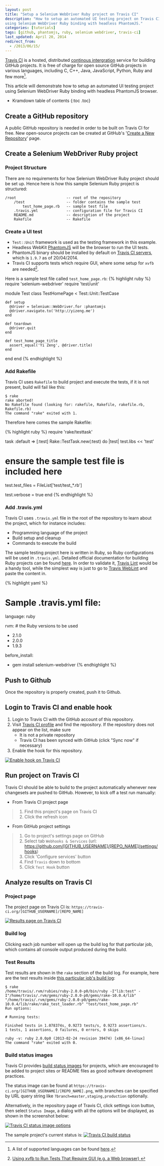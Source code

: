 ```yaml
---
layout: post
title: "Setup a Selenium WebDriver Ruby project on Travis CI"
description: "How to setup an automated UI testing project on Travis CI
using Selenium WebDriver Ruby binding with headless PhantomJS."
categories: [tutorials]
tags: [github, phantomjs, ruby, selenium webdriver, travis-ci]
last_updated: April 20, 2014
redirect_from:
  - /2013/06/15/
---
```

[Travis CI][Travis CI] is a hosted, distributed [continous intergration][CI] service for building GitHub projects.
It is free of charge for open source GitHub projects in various languages,
including C, C++, Java, JavaScript, Python, Ruby and few more[^1].

This article will demonstrate how to setup an automated UI testing project
using Selenium WebDriver Ruby binding with headless PhantomJS browser.

* Kramdown table of contents
{:toc .toc}

## Create a GitHub repository

A public GitHub repository is needed in order to be built on Travis CI for free.
New open-source projects can be created at GitHub's '[Create a New Repository][Create a New Repository]' page.

## Create a Selenium WebDriver Ruby project

### Project Structure

There are no requirements for how Selenium WebDriver Ruby project should be set up.
Hence here is how this sample Selenium Ruby project is structured:

	/root                       -- root of the repository
	    /test                   -- folder contains the sample test
	        test_home_page.rb   -- sample test file
	    .travis.yml             -- configuration file for Travis CI
	    README.md               -- description of the project
	    Rakefile                -- Rakefile

### Create a UI test

- `Test::Unit` framework is used as the testing framework in this example.
- Headless WebKit [PhantomJS][PhantomJS] will be the browser to run the UI tests.
- PhantomJS binary should be installed by default on
[Travis CI servers][Travis CI servers], which is `1.9.7` as of 20/04/2014.
- Travis CI supports tests which require GUI, where some setup for `xvfb` are needed[^2].

Here is a sample test file called `test_home_page.rb`:
{% highlight ruby %}
require 'selenium-webdriver'
require 'test/unit'

module Test
  class TestHomePage < Test::Unit::TestCase

    def setup
      @driver = Selenium::WebDriver.for :phantomjs
      @driver.navigate.to('http://yizeng.me')
    end

    def teardown
      @driver.quit
    end

    def test_home_page_title
      assert_equal('Yi Zeng', @driver.title)
    end
  end
end
{% endhighlight %}

### Add Rakefile

Travis CI uses `Rakefile` to build project and execute the tests, if it is not present, build will fail like this:

	$ rake
	rake aborted!
	No Rakefile found (looking for: rakefile, Rakefile, rakefile.rb, Rakefile.rb)
	The command "rake" exited with 1.

Therefore here comes the sample Rakefile:

{% highlight ruby %}
require 'rake/testtask'

task :default => [:test]
Rake::TestTask.new(:test) do |test|
  test.libs << 'test'

  # ensure the sample test file is included here
  test.test_files = FileList['test/test_*.rb']

  test.verbose = true
end
{% endhighlight %}

### Add .travis.yml

Travis CI uses `.travis.yml` file in the root of the repository to learn about the project, which for instance includes:

- Programming language of the project
- Build setup and cleanup
- Commands to execute the build

The sample testing project here is written in Ruby, so Ruby configurations will be used in `.travis.yml`.
Detailed official documentation for building Ruby projects can be found [here](http://about.travis-ci.org/docs/user/languages/ruby/).
In order to validate it, [Travis Lint][Travis Lint] would be a handy tool, while
the simplest way is just to go to [Travis WebLint][Travis WebLint] and paste the content in.

{% highlight yaml %}
# Sample .travis.yml file:
language: ruby

rvm: # the Ruby versions to be used
  - 2.1.0
  - 2.0.0
  - 1.9.3

before_install:
  - gem install selenium-webdriver
{% endhighlight %}

## Push to Github

Once the repository is properly created, push it to Github.

## Login to Travis CI and enable hook

1. Login to Travis CI with the GitHub account of this repository.
2. Visit [Travis CI profile][Travis CI profile] and find the repository.
If the repository does not appear on the list, make sure
	- It is not a private repository
	- Travis CI has been synced with GitHub (click "Sync now" if necessary)
3. Enable the hook for this repository.

<a class="post-image" href="/assets/images/posts/2013-06-09-enable-hook-on-travis-ci.gif">
<img itemprop="image" data-src="/assets/images/posts/2013-06-09-enable-hook-on-travis-ci.gif" src="/assets/javascripts/unveil/loader.gif" alt="Enable hook on Travis CI" />
</a>

## Run project on Travis CI

Travis CI should be able to build to the project automatically whenever new changesets are pushed to GitHub.
However, to kick off a test run manually:

- From Travis CI project page

> 1. Find this project's page on Travis CI
> 2. Click the refresh icon

- From GitHub project settings

> 1. Go to project's settings page on GitHub
> 2. Select tab `Webhooks & Services` (url: https://github.com/[GITHUB_USERNAME]/[REPO_NAME]/settings/hooks)
> 3. Click 'Configure services' button
> 4. Find `Travis` down to bottom
> 5. Click `Test Hook` button

## Analyze results on Travis CI

### Project page

The project page on Travis CI is: `https://travis-ci.org/[GITHUB_USERNAME]/[REPO_NAME]`

<a class="post-image" href="/assets/images/posts/2013-06-15-results-page-on-travis-ci.gif">
<img itemprop="image" data-src="/assets/images/posts/2013-06-15-results-page-on-travis-ci.gif" src="/assets/javascripts/unveil/loader.gif" alt="Results page on Travis CI" />
</a>

### Build log

Clicking each job number will open up the build log for that particular job,
which contains all console output produced during the build.

### Test Results

Test results are shown in the `rake` section of the build log.
For example, here are the test results inside [this particular job's build log](https://travis-ci.org/yizeng/setup-selenium-webdriver-ruby-project-on-travis-ci/jobs/8109067):

	$ rake
	/home/travis/.rvm/rubies/ruby-2.0.0-p0/bin/ruby -I"lib:test" -I"/home/travis/.rvm/gems/ruby-2.0.0-p0/gems/rake-10.0.4/lib" "/home/travis/.rvm/gems/ruby-2.0.0-p0/gems/rake-10.0.4/lib/rake/rake_test_loader.rb" "test/test_home_page.rb"
	Run options:

	# Running tests:

	Finished tests in 1.078374s, 0.9273 tests/s, 0.9273 assertions/s.
	1 tests, 1 assertions, 0 failures, 0 errors, 0 skips

	ruby -v: ruby 2.0.0p0 (2013-02-24 revision 39474) [x86_64-linux]
	The command "rake" exited with 0.

### Build status images

Travis CI provides [build status images][build status images] for projects,
which are encouraged to be added to project sites or README files as good software development practices.

The status image can be found at `https://travis-ci.org/[GITHUB_USERNAME]/[REPO_NAME].png`,
with branches can be specified by URL query string like `?branch=master,staging,production` optionally.

Alternatively, in the repository page of Travis CI, click settings icon button, then select `Status Image`,
a dialog with all the options will be displayed, as shown in the screenshot below:

<a class="post-image" href="/assets/images/posts/2013-07-05-travis-ci-status-image-options.gif">
<img itemprop="image" data-src="/assets/images/posts/2013-07-05-travis-ci-status-image-options.gif" src="/assets/javascripts/unveil/loader.gif" alt="Travis CI status image options" />
</a>

The sample project's current status is: <a class="post-image" href="https://travis-ci.org/yizeng/setup-selenium-webdriver-ruby-project-on-travis-ci" title="Travis CI build status"><img src="https://travis-ci.org/yizeng/setup-selenium-webdriver-ruby-project-on-travis-ci.png" alt="Travis CI build status" /></a>

[Travis CI]: https://travis-ci.org/
[CI]: http://en.wikipedia.org/wiki/Continuous_integration
[Create a New Repository]: https://github.com/repositories/new
[PhantomJS]: http://phantomjs.org/
[Travis CI servers]: http://about.travis-ci.org/docs/user/ci-environment/
[Travis Lint]: http://about.travis-ci.org/docs/user/travis-lint/
[Travis WebLint]: http://lint.travis-ci.org/
[Travis CI profile]: https://travis-ci.org/profile
[build status images]: http://about.travis-ci.org/docs/user/status-images/

[^1]: A list of supported languages can be found <a href="http://docs.travis-ci.com/user/languages/">here</a>.
[^2]: <a href="http://docs.travis-ci.com/user/gui-and-headless-browsers/#Using-xvfb-to-Run-Tests-That-Require-GUI-(e.g.-a-Web-browser)">Using xvfb to Run Tests That Require GUI (e.g. a Web browser) </a>
